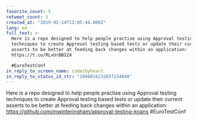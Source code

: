 ```yaml
---
favorite_count: 5
retweet_count: 5
created_at: "2019-02-14T12:05:44.000Z"
lang: en
full_text: >-
  Here is a repo designed to help people practise using Approval testing
  techniques to create Approval testing based tests or update their current
  asserts to be better at feeding back changes within an application:
  https://t.co/RLxUrBBIZ4

  #EuroTestConf
in_reply_to_screen_name: coderbyheart
in_reply_to_status_id_str: "1096016232657154048"
---
```


Here is a repo designed to help people practise using Approval testing
techniques to create Approval testing based tests or update their current
asserts to be better at feeding back changes within an application:
<https://github.com/mwinteringham/approval-testing-koans> #EuroTestConf
